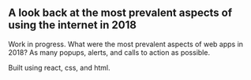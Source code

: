 ## A look back at the most prevalent aspects of using the internet in 2018
Work in progress. 
What were the most prevalent aspects of web apps in 2018? As many popups, alerts, and calls to action as possible.

Built using react, css, and html. 
